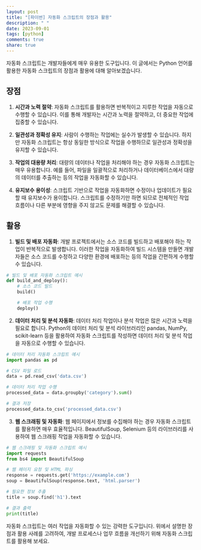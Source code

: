 ```yaml
---
layout: post
title: "[파이썬] 자동화 스크립트의 장점과 활용"
description: " "
date: 2023-09-01
tags: [python]
comments: true
share: true
---
```


자동화 스크립트는 개발자들에게 매우 유용한 도구입니다. 이 글에서는 Python 언어를 활용한 자동화 스크립트의 장점과 활용에 대해 알아보겠습니다.

## 장점

1. **시간과 노력 절약**: 자동화 스크립트를 활용하면 반복적이고 지루한 작업을 자동으로 수행할 수 있습니다. 이를 통해 개발자는 시간과 노력을 절약하고, 더 중요한 작업에 집중할 수 있습니다.

2. **일관성과 정확성 유지**: 사람이 수행하는 작업에는 실수가 발생할 수 있습니다. 하지만 자동화 스크립트는 항상 동일한 방식으로 작업을 수행하므로 일관성과 정확성을 유지할 수 있습니다.

3. **작업의 대용량 처리**: 대량의 데이터나 작업을 처리해야 하는 경우 자동화 스크립트는 매우 유용합니다. 예를 들어, 파일을 일괄적으로 처리하거나 데이터베이스에서 대량의 데이터를 추출하는 등의 작업을 자동화할 수 있습니다.

4. **유지보수 용이성**: 스크립트 기반으로 작업을 자동화하면 수정이나 업데이트가 필요할 때 유지보수가 용이합니다. 스크립트를 수정하기만 하면 되므로 전체적인 작업 흐름이나 다른 부분에 영향을 주지 않고도 문제를 해결할 수 있습니다.

## 활용

1. **빌드 및 배포 자동화**: 개발 프로젝트에서는 소스 코드를 빌드하고 배포해야 하는 작업이 반복적으로 발생합니다. 이러한 작업을 자동화하여 빌드 시스템을 만들면 개발자들은 소스 코드를 수정하고 다양한 환경에 배포하는 등의 작업을 간편하게 수행할 수 있습니다.

```python
# 빌드 및 배포 자동화 스크립트 예시
def build_and_deploy():
    # 소스 코드 빌드
    build()

    # 배포 작업 수행
    deploy()
```

2. **데이터 처리 및 분석 자동화**: 데이터 처리 작업이나 분석 작업은 많은 시간과 노력을 필요로 합니다. Python의 데이터 처리 및 분석 라이브러리인 pandas, NumPy, scikit-learn 등을 활용하여 자동화 스크립트를 작성하면 데이터 처리 및 분석 작업을 자동으로 수행할 수 있습니다.

```python
# 데이터 처리 자동화 스크립트 예시
import pandas as pd

# CSV 파일 로드
data = pd.read_csv('data.csv')

# 데이터 처리 작업 수행
processed_data = data.groupby('category').sum()

# 결과 저장
processed_data.to_csv('processed_data.csv')
```

3. **웹 스크래핑 및 자동화**: 웹 페이지에서 정보를 수집해야 하는 경우 자동화 스크립트를 활용하면 매우 효율적입니다. BeautifulSoup, Selenium 등의 라이브러리를 사용하여 웹 스크래핑 작업을 자동화할 수 있습니다.

```python
# 웹 스크래핑 및 자동화 스크립트 예시
import requests
from bs4 import BeautifulSoup

# 웹 페이지 요청 및 HTML 파싱
response = requests.get('https://example.com')
soup = BeautifulSoup(response.text, 'html.parser')

# 필요한 정보 추출
title = soup.find('h1').text

# 결과 출력
print(title)
```

자동화 스크립트는 여러 작업을 자동화할 수 있는 강력한 도구입니다. 위에서 설명한 장점과 활용 사례를 고려하여, 개발 프로세스나 업무 흐름을 개선하기 위해 자동화 스크립트를 활용해 보세요.